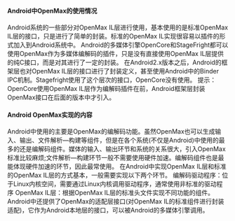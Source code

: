 #### Android中OpenMax的使用情况
Android系统的一些部分对OpenMax IL层进行使用，基本使用的是标准OpenMax IL层的接口，只是进行了简单的封装。标准的OpenMax IL实现很容易以插件的形式加入到Android系统中。
Android的多媒体引擎OpenCore和StageFright都可以使用OpenMax作为多媒体编解码的插件，只是没有直接使用OpenMax IL层提供的纯C接口，而是对其进行了一定的封装。
在Android2.x版本之后，Android的框架层也对OpenMax IL层的接口进行了封装定义，甚至使用Android中的Binder IPC机制。Stagefright使用了这个层次的接口，OpenCore没有使用。
提示：OpenCore使用OpenMax IL层作为编解码插件在前，Android框架层封装OpenMax接口在后面的版本中才引入。
#### Android OpenMax实现的内容
Android中使用的主要是OpenMax的编解码功能。虽然OpenMax也可以生成输入、输出、文件解析—构建等组件，但是在各个系统(不仅是Android)中使用的最多的还是编解码组件。媒体的输入、输出环节和系统的关系很大，引入OpenMax标准比较麻烦;文件解析—构建环节一般不需要使用硬件加速。编解码组件也是最能体现硬件加速的环节，因此最常使用。
在Android中实现OpenMax IL层和标准的OpenMax IL层的方式基本，一般需要实现以下两个环节。
编解码驱动程序：位于Linux内核空间，需要通过Linux内核调用驱动程序，通常使用非标准的驱动程序
OpenMax IL层：根据OpenMax IL层的标准头文件实现不同功能的组件。
Android中还提供了OpenMax的适配层接口(对OpenMax IL的标准组件进行封装适配)，它作为Android本地层的接口，可以被Android的多媒体引擎调用。